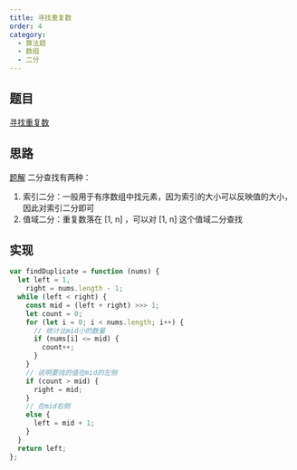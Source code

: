 ```yaml
---
title: 寻找重复数
order: 4
category:
  - 算法题
  - 数组
  - 二分
---
```


## 题目

[寻找重复数](https://leetcode.cn/problems/find-the-duplicate-number/)

## 思路

[题解](https://leetcode.cn/problems/find-the-duplicate-number/solutions/262703/zhe-ge-shu-zu-you-dian-te-shu-suo-yi-ke-yi-yong-ku/)
二分查找有两种：

1. 索引二分：一般用于有序数组中找元素，因为索引的大小可以反映值的大小，因此对索引二分即可
2. 值域二分：重复数落在 [1, n] ，可以对 [1, n] 这个值域二分查找

## 实现

```js
var findDuplicate = function (nums) {
  let left = 1,
    right = nums.length - 1;
  while (left < right) {
    const mid = (left + right) >>> 1;
    let count = 0;
    for (let i = 0; i < nums.length; i++) {
      // 统计比mid小的数量
      if (nums[i] <= mid) {
        count++;
      }
    }
    // 说明要找的值在mid的左侧
    if (count > mid) {
      right = mid;
    }
    // 在mid右侧
    else {
      left = mid + 1;
    }
  }
  return left;
};
```
